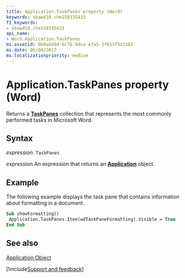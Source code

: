 ```yaml
---
title: Application.TaskPanes property (Word)
keywords: vbawd10.chm158335433
f1_keywords:
- vbawd10.chm158335433
api_name:
- Word.Application.TaskPanes
ms.assetid: 0b0add9d-6c76-9dca-e7a5-3f653f5d1581
ms.date: 06/08/2017
ms.localizationpriority: medium
---
```



# Application.TaskPanes property (Word)

Returns a **[TaskPanes](Word.TaskPanes.md)** collection that represents the most commonly performed tasks in Microsoft Word.


## Syntax

_expression_. `TaskPanes`

 _expression_ An expression that returns an **[Application](Word.Application.md)** object. 


## Example

The following example displays the task pane that contains information about formatting in a document.


```vb
Sub showFormatting() 
 Application.TaskPanes.Item(wdTaskPaneFormatting).Visible = True 
End Sub
```


## See also


[Application Object](Word.Application.md)

[!include[Support and feedback](~/includes/feedback-boilerplate.md)]